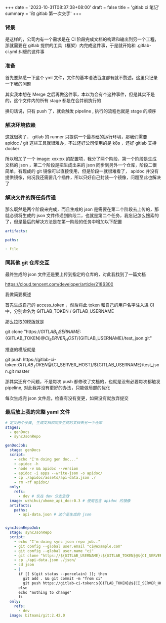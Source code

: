 +++
date = '2023-10-31T08:37:38+08:00'
draft = false
title = 'gitlab ci 笔记'
summary = '和 gitlab 第一次交手'
+++

### 背景
是这样的，公司内有一个需求是在 CI 阶段完成文档的构建和输出到另一个工程，那就需要在 gitlab 提供的工具（框架）内完成这件事，于是就开始和 .gitlab-ci.yml 纠缠的这件事

### 准备
首先要熟悉一下这个 yml 文件，文件的基本语法百度都有就不赘述，这里只记录一下我的问题

其实我本想在 Merge 之后再做这件事，本以为会有个这种事件，但是其实不是的，这个文件内的所有 stage 都是在合并前执行的

换句话说，只有 push 了，就会触发 pipeline , 执行的流程也就是 stage 的顺序

### 解决环境依赖
这就很狗了， gitlab 的 runner 只提供一个最基础的运行环境，那我们需要 apidoc / git 这些工具就很难办，不过还好公司使用的是 k8s ，还好 gitlab 支持 docker

所以增加了一个 image: xxx:xx 的配置项，我分了两个阶段，第一个阶段是生成文档的 json ，第二个阶段是把生成出来的 json 同步到另外一个仓库，阶段二很简单，有现成的 git 镜像可以直接使用，但是阶段一就很难看了， apidoc 并没有提供镜像，何况我还需要几个插件，所以只好自己封装一个镜像，问题至此也解决了

### 解决文件的跨任务传递
那么既然是两个阶段来完成，而且生成的 json 是需要在第二个阶段去上传的，那就必须将生成的 json 文件传递到阶段二，也就是第二个任务，我忘记怎么搜索的了，但是最后的解决方法是在第一阶段的任务中增加以下配置

```yaml
artifacts:

paths:

- file
```

### 同其他 git 仓库交互
最终生成的 json 文件还是要上传到指定的仓库的，对此我找到了一篇文档

https://cloud.tencent.com/developer/article/2186300

我做简要概述

首先生成自己的 access_token ，然后将此 token 和自己的用户名字注入进 CI 中，分别命名为 GITLAB_TOKEN / GITLAB_USERNAME

那么拉取的模版就是

git clone "https://${GITLAB_USERNAME}:${GITLAB_TOKEN}@${CI_SERVER_HOST}/${GITLAB_USERNAME}/test_json.git"

推送的模版就是

git push https://gitlab-ci-token:${GITLAB_TOKEN}@${CI_SERVER_HOST}/${GITLAB_USERNAME}/test_json.git master

那其实还有个问题，不是每次 push 都修改了文档的，也就是没有必要每次都触发 pipeline, 对此我并没有更好的办法，只能做局部的优化

每次生成完 json 文件后，检查有没有变更，如果没有就放弃提交

### 最后放上我的完整 yaml 文件
```yaml
# 定义两个步骤, 生成文档和同步生成的文档去另一个仓库
stages:
  - genDocs
  - syncJsonRepo

genDocJob:
  stage: genDocs
  script: 
    - echo "I'm doing gen doc..."
    - apidoc -h
    - node -v && apidoc --version
    - apidoc -i apps --write-json -o apidoc/
    - cp ./apidoc/assets/api-data.json ./
    - rm -rf apidoc/
  only:
    refs:
      - dev # 仅在 dev 分支生效
  image: wzhihui/uhome_api_doc:0.3 # 使用包含 apidoc 的镜像
  artifacts:
    paths:
      - api-data.json # 这个是生成的 json


syncJsonRepoJob:
  stage: syncJsonRepo
  script:
    - echo "I'm doing sync json repo job.."
    - git config --global user.email "ci@example.com"
    - git config --global user.name "ci"
    - git clone "https://${GITLAB_USERNAME}:${GITLAB_TOKEN}@${CI_SERVER_HOST}/json.git" # 使用 access_token 来拉取
    - cp ./api-data.json ./json/
    - cd json
    - |
      if [[ $(git status --porcelain) ]]; then
        git add . && git commit -m "from ci"
        git push https://gitlab-ci-token:${GITLAB_TOKEN}@${CI_SERVER_HOST}/json.git master
      else
      echo "nothing to change"
      fi
  only:
    refs:
      - dev
  image: bitnami/git:2.42.0
```